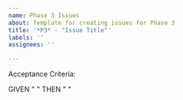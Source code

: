```yaml
---
name: Phase 3 Issues
about: Template for creating issues for Phase 3
title: '*P3* - "Issue Title"'
labels: ''
assignees: ''

---
```


Acceptance Criteria:

GIVEN " "
THEN " "
